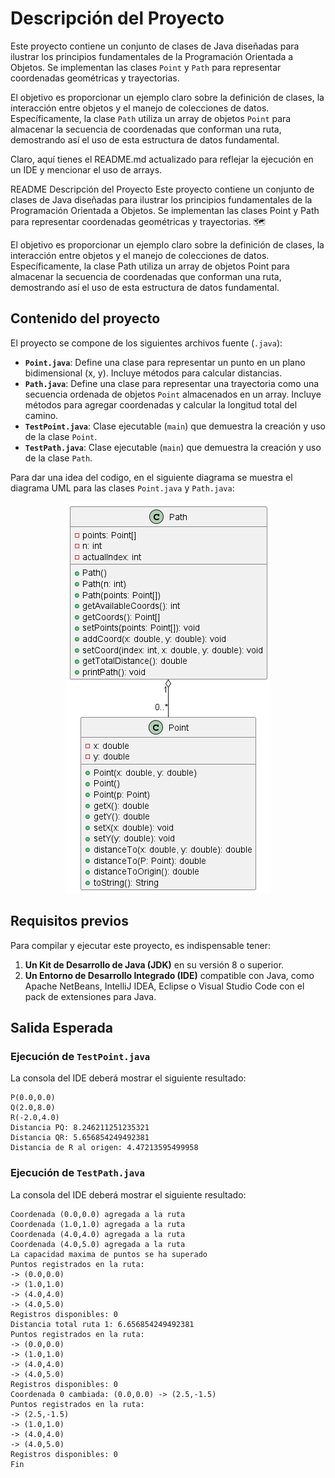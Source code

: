 # Descripción del Proyecto

Este proyecto contiene un conjunto de clases de Java diseñadas para ilustrar los principios fundamentales de la Programación Orientada a Objetos. Se implementan las clases `Point` y `Path` para representar coordenadas geométricas y trayectorias.

El objetivo es proporcionar un ejemplo claro sobre la definición de clases, la interacción entre objetos y el manejo de colecciones de datos. Específicamente, la clase `Path` utiliza un array de objetos `Point` para almacenar la secuencia de coordenadas que conforman una ruta, demostrando así el uso de esta estructura de datos fundamental.


Claro, aquí tienes el README.md actualizado para reflejar la ejecución en un IDE y mencionar el uso de arrays.

README
Descripción del Proyecto
Este proyecto contiene un conjunto de clases de Java diseñadas para ilustrar los principios fundamentales de la Programación Orientada a Objetos. Se implementan las clases Point y Path para representar coordenadas geométricas y trayectorias. 🗺️

El objetivo es proporcionar un ejemplo claro sobre la definición de clases, la interacción entre objetos y el manejo de colecciones de datos. Específicamente, la clase Path utiliza un array de objetos Point para almacenar la secuencia de coordenadas que conforman una ruta, demostrando así el uso de esta estructura de datos fundamental.

## Contenido del proyecto

El proyecto se compone de los siguientes archivos fuente (`.java`):
* **`Point.java`**: Define una clase para representar un punto en un plano bidimensional (x, y). Incluye métodos para calcular distancias.
* **`Path.java`**: Define una clase para representar una trayectoria como una secuencia ordenada de objetos `Point` almacenados en un array. Incluye métodos para agregar coordenadas y calcular la longitud total del camino.
* **`TestPoint.java`**: Clase ejecutable (`main`) que demuestra la creación y uso de la clase `Point`.
* **`TestPath.java`**: Clase ejecutable (`main`) que demuestra la creación y uso de la clase `Path`.

Para dar una idea del codigo, en el siguiente diagrama se muestra el diagrama UML para las clases `Point.java` y `Path.java`:


<p align="center">
    <img src="clases.png" alt="Diagrama UML de las clases Point y Path" />
</p>

## Requisitos previos

Para compilar y ejecutar este proyecto, es indispensable tener:
1. **Un Kit de Desarrollo de Java (JDK)** en su versión 8 o superior.
2. **Un Entorno de Desarrollo Integrado (IDE)** compatible con Java, como Apache NetBeans, IntelliJ IDEA, Eclipse o Visual Studio Code con el pack de extensiones para Java.

## Salida Esperada

### Ejecución de `TestPoint.java`

La consola del IDE deberá mostrar el siguiente resultado:

```
P(0.0,0.0)
Q(2.0,8.0)
R(-2.0,4.0)
Distancia PQ: 8.246211251235321
Distancia QR: 5.656854249492381
Distancia de R al origen: 4.47213595499958
```

### Ejecución de `TestPath.java`

La consola del IDE deberá mostrar el siguiente resultado:

```
Coordenada (0.0,0.0) agregada a la ruta
Coordenada (1.0,1.0) agregada a la ruta
Coordenada (4.0,4.0) agregada a la ruta
Coordenada (4.0,5.0) agregada a la ruta
La capacidad maxima de puntos se ha superado
Puntos registrados en la ruta: 
-> (0.0,0.0)
-> (1.0,1.0)
-> (4.0,4.0)
-> (4.0,5.0)
Registros disponibles: 0
Distancia total ruta 1: 6.656854249492381
Puntos registrados en la ruta: 
-> (0.0,0.0)
-> (1.0,1.0)
-> (4.0,4.0)
-> (4.0,5.0)
Registros disponibles: 0
Coordenada 0 cambiada: (0.0,0.0) -> (2.5,-1.5)
Puntos registrados en la ruta: 
-> (2.5,-1.5)
-> (1.0,1.0)
-> (4.0,4.0)
-> (4.0,5.0)
Registros disponibles: 0
Fin
```